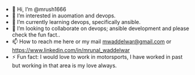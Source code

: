 - 👋 Hi, I’m @mrush1666
- 👀 I’m interested in auomation and devops.
- 🌱 I’m currently learning devops, specifically ansible.
- 💞️ I’m looking to collaborate on devops; ansible development and please check the fun fact..
- 📫 How to reach me here or my mail mwaddelwar@gmail.com or https://www.linkedin.com/in/mrunal_waddelwar
- ⚡ Fun fact: I would love to work in motorsports, I have worked in past but working in that area is my love always. 

<!---
mrush1666/mrush1666 is a ✨ special ✨ repository because its `README.md` (this file) appears on your GitHub profile.
You can click the Preview link to take a look at your changes.
--->
